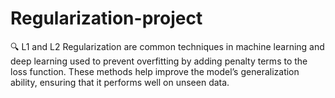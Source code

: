 # Regularization-project
🔍 L1 and L2 Regularization are common techniques in machine learning and deep learning used to prevent overfitting by adding penalty terms to the loss function. These methods help improve the model’s generalization ability, ensuring that it performs well on unseen data.
